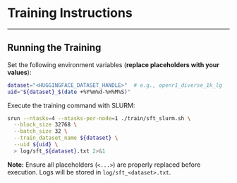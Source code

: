 # Training Instructions

---

## Running the Training

Set the following environment variables (**replace placeholders with your values**):

```bash
dataset="<HUGGINGFACE_DATASET_HANDLE>"  # e.g., openr1_diverse_1k_lg
uid="${dataset}_$(date +%Y%m%d-%H%M%S)"
```

Execute the training command with SLURM:

```bash
srun --ntasks=4 --ntasks-per-node=1 ./train/sft_slurm.sh \
  --block_size 32768 \
  --batch_size 32 \
  --train_dataset_name ${dataset} \
  --uid ${uid} \
  > log/sft_${dataset}.txt 2>&1
```

**Note:** Ensure all placeholders (`<...>`) are properly replaced before execution. Logs will be stored in `log/sft_<dataset>.txt`.